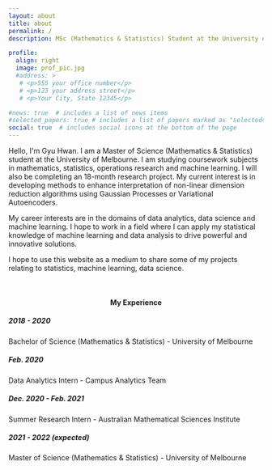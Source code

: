 ```yaml
---
layout: about
title: about
permalink: /
description: MSc (Mathematics & Statistics) Student at the University of Melbourne.

profile:
  align: right
  image: prof_pic.jpg
  #address: >
   # <p>555 your office number</p>
   # <p>123 your address street</p>
   # <p>Your City, State 12345</p>

#news: true  # includes a list of news items
#selected_papers: true # includes a list of papers marked as "selected={true}"
social: true  # includes social icons at the bottom of the page
---
```


Hello, I'm Gyu Hwan. I am a Master of Science (Mathematics & Statistics) student at the University of Melbourne. I am studying coursework subjects in mathematics, statistics, operations research and machine learning. I will also be completing an 18-month research project. My current interest is in developing methods to enhance interpretation of non-linear dimension reduction algorithms using Gaussian Processes or Variational Autoencoders.

My career interests are in the domains of data analytics, data science and machine learning. I hope to work in a field where I can apply my statistical knowledge of machine learning and data analysis to drive powerful and innovative solutions.

I hope to use this website as a medium to share some of my projects relating to statistics, machine learning, data science.

<br>
<h4><center>My Experience </center> </h4>
<div class="timeline">
  <div class="box left">
    <div class="content">
      <h5>2018 - 2020</h5>
      <p>Bachelor of Science (Mathematics & Statistics) - University of Melbourne</p>
    </div>
  </div>
  <div class="box right">
    <div class="content">
      <h5>Feb. 2020</h5>
      <p>Data Analytics Intern - Campus Analytics Team</p>
    </div>
  </div>
  <div class="box left">
    <div class="content">
      <h5>Dec. 2020 - Feb. 2021 </h5>
      <p>Summer Research Intern - Australian Mathematical Sciences Institute</p>
    </div>
  </div>
  <div class="box right">
    <div class="content">
      <h5>2021 - 2022 (expected)</h5>
      <p>Master of Science (Mathematics & Statistics) - University of Melbourne</p>
    </div>
  </div>
</div>
